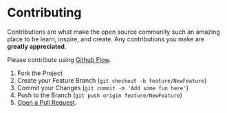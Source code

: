 # Contributing

Contributions are what make the open source community such an amazing place to be learn, inspire, and create. Any contributions you make are **greatly appreciated**.

Please contribute using [Github Flow](https://guides.github.com/introduction/flow/).

1. Fork the Project
2. Create your Feature Branch (`git checkout -b feature/NewFeature`)
3. Commit your Changes (`git commit -m 'Add some fun here'`)
4. Push to the Branch (`git push origin feature/NewFeature`)
5. [Open a Pull Request](https://github.com/thdelmas/better-README/compare/).

